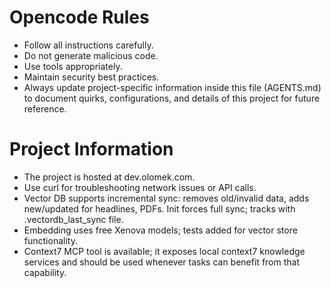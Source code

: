 # Opencode Rules

- Follow all instructions carefully.
- Do not generate malicious code.
- Use tools appropriately.
- Maintain security best practices.
- Always update project-specific information inside this file (AGENTS.md) to document quirks, configurations, and details of this project for future reference.

# Project Information

- The project is hosted at dev.olomek.com.
- Use curl for troubleshooting network issues or API calls.
- Vector DB supports incremental sync: removes old/invalid data, adds new/updated for headlines, PDFs. Init forces full sync; tracks with .vectordb_last_sync file.
- Embedding uses free Xenova models; tests added for vector store functionality.
- Context7 MCP tool is available; it exposes local context7 knowledge services and should be used whenever tasks can benefit from that capability.

